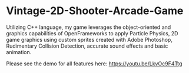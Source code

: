 # Vintage-2D-Shooter-Arcade-Game
Utilizing C++ language, my game leverages the object-oriented and graphics capabilities of OpenFrameworks to apply Particle Physics, 2D game graphics using custom sprites created with Adobe Photoshop, Rudimentary Collision Detection,  accurate sound effects and basic animation. 

Please see the demo for all features here: https://youtu.be/LkvOc9F4Ttg
